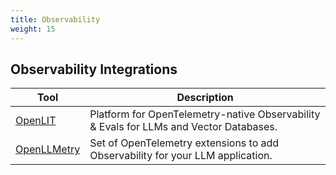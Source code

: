 ```yaml
---
title: Observability
weight: 15
---
```


## Observability Integrations

| Tool                                  | Description                                                                                          |
| ------------------------------------- | ---------------------------------------------------------------------------------------------------- |
| [OpenLIT](./openlit/)                 | Platform for OpenTelemetry-native Observability & Evals for LLMs and Vector Databases.               |
| [OpenLLMetry](./openllmetry/)         | Set of OpenTelemetry extensions to add Observability for your LLM application.                       |
